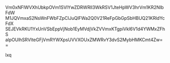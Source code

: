 Vm0xNFlWVXhUbkpOVm1SVlYwZDRWRll3WkRSV1JteHpWV3hrVm1KR2NIbFdW
M1JQVmxaS2NsWnFWbFZpClJuQlFWa2Q0V21ReFpGbGpSbHBUQ21KRldYcFdX
SEJEVkRKU1YxUnVSbEppVjNob1EyMVdjVkZVVmxKTgpiVkl6V1d4YWMxZFhS
alpOUlhSRVlteGFjVmRYWXpsUVVXOUxZMWRvY3dvS2MybHMKCmt4Zw==

lxq